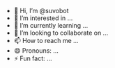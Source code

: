 - 👋 Hi, I’m @suvobot
- 👀 I’m interested in ...
- 🌱 I’m currently learning ...
- 💞️ I’m looking to collaborate on ...
- 📫 How to reach me ...
- 😄 Pronouns: ...
- ⚡ Fun fact: ...

<!---
suvobot/suvobot is a ✨ special ✨ repository because its `README.md` (this file) appears on your GitHub profile.
You can click the Preview link to take a look at your changes.
--->
